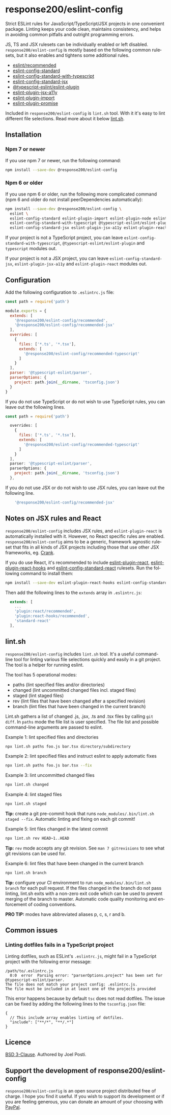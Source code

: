 <div lang="en-GB">

# response200/eslint-config

Strict ESLint rules for JavaScript/TypeScript/JSX projects in one convenient
package. Linting keeps your code clean, maintains consistency, and helps in
avoiding common pitfalls and outright programming errors.

JS, TS and JSX rulesets can be individually enabled or left disabled.
`response200/eslint-config` is mostly based on the following common rulesets,
but it also enables and tightens some additional rules.

* [eslint/recommended](https://eslint.org/docs/rules)
* [eslint-config-standard](https://github.com/standard/eslint-config-standard)
* [eslint-config-standard-with-typescript](https://github.com/standard/eslint-config-standard-with-typescript)
* [eslint-config-standard-jsx](https://github.com/standard/eslint-config-standard-jsx)
* [@typescript-eslint/eslint-plugin](https://github.com/typescript-eslint/typescript-eslint/tree/master/packages/eslint-plugin)
* [eslint-plugin-jsx-a11y](https://github.com/jsx-eslint/eslint-plugin-jsx-a11y)
* [eslint-plugin-import](https://github.com/benmosher/eslint-plugin-import)
* [eslint-plugin-promise](https://github.com/xjamundx/eslint-plugin-promise)

Included in `response200/eslint-config` is `lint.sh` tool. With it it's easy to
lint different file selections. Read more about it below [lint.sh](#lintsh).

## Installation

### Npm 7 or newer

If you use npm 7 or newer, run the following command:

```sh
npm install --save-dev @response200/eslint-config
```

### Npm 6 or older

If you use npm 6 or older, run the following more complicated command (npm 6 and
older do not install peerDependencies automatically):

```sh
npm install --save-dev @response200/eslint-config \
  eslint \
  eslint-config-standard eslint-plugin-import eslint-plugin-node eslint-plugin-promise \
  eslint-config-standard-with-typescript @typescript-eslint/eslint-plugin typescript \
  eslint-config-standard-jsx eslint-plugin-jsx-a11y eslint-plugin-react
```

If your project is not a TypeScript project, you can leave
`eslint-config-standard-with-typescript`, `@typescript-eslint/eslint-plugin` and
`typescript` modules out.

If your project is not a JSX project, you can leave
`eslint-config-standard-jsx`, `eslint-plugin-jsx-a11y` and `eslint-plugin-react`
modules out.

## Configuration

Add the following configuration to `.eslintrc.js` file:

```js
const path = require('path')

module.exports = {
  extends: [
    '@response200/eslint-config/recommended',
    '@response200/eslint-config/recommended-jsx'
  ],
  overrides: [
    {
      files: ['*.ts', '*.tsx'],
      extends: [
        '@response200/eslint-config/recommended-typescript'
      ]
    }
  ],
  parser: '@typescript-eslint/parser',
  parserOptions: {
    project: path.join(__dirname, 'tsconfig.json')
  }
}
```

If you do not use TypeScript or do not wish to use TypeScript rules, you can
leave out the following lines.

```js
const path = require('path')

  overrides: [
    {
      files: ['*.ts', '*.tsx'],
      extends: [
        '@response200/eslint-config/recommended-typescript'
      ]
    }
  ],
  parser: '@typescript-eslint/parser',
  parserOptions: {
    project: path.join(__dirname, 'tsconfig.json')
  },
```

If you do not use JSX or do not wish to use JSX rules, you can leave out the
following line.

```js
    '@response200/eslint-config/recommended-jsx'
```

## Notes on JSX rules and React

`response200/eslint-config` includes JSX rules, and `eslint-plugin-react` is
automatically installed with it. However, no React specific rules are enabled.
`response200/eslint-config` aims to be a generic, framework agnostic ruleset
that fits in all kinds of JSX projects including those that use other JSX
frameworks, eg. [Crank](https://crank.js.org).

If you do use React, it's recommended to include [eslint-plugin-react](https://github.com/yannickcr/eslint-plugin-react),
[eslint-plugin-react-hooks](https://github.com/facebook/react/tree/master/packages/eslint-plugin-react-hooks)
and [eslint-config-standard-react](https://github.com/standard/eslint-config-standard-react)
rulesets. Run the following command to install them:

```sh
npm install --save-dev eslint-plugin-react-hooks eslint-config-standard-react
```

Then add the following lines to the `extends` array in `.eslintrc.js`:

```js
  extends: [
    ...
    'plugin:react/recommended',
    'plugin:react-hooks/recommended',
    'standard-react'
  ],
```

## lint.sh

`response200/eslint-config` includes `lint.sh` tool. It's a useful command-line
tool for linting various file selections quickly and easily in a git project.
The tool is a helper for running eslint.

The tool has 5 operational modes:

* paths (lint specified files and/or directories)
* changed (lint uncommitted changed files incl. staged files)
* staged (lint staged files)
* rev (lint files that have been changed after a specified revision)
* branch (lint files that have been changed in the current branch)

Lint.sh gathers a list of changed .js, .jsx, .ts and .tsx files by calling `git diff`.
In `paths` mode the file list is user specified. The file list and possible
command-line arguments are passed to eslint.

Example 1: lint specified files and directories
```sh
npx lint.sh paths foo.js bar.tsx directory/subdirectory
```


Example 2: lint specified files and instruct eslint to apply automatic fixes
```sh
npx lint.sh paths foo.js bar.tsx --fix
```


Example 3: lint uncommitted changed files
```sh
npx lint.sh changed
```


Example 4: lint staged files
```sh
npx lint.sh staged
```

**Tip:** create a git pre-commit hook that runs `node_modules/.bin/lint.sh staged --fix`.
Automatic linting and fixing on each git commit!


Example 5: lint files changed in the latest commit
```sh
npx lint.sh rev HEAD~1..HEAD
```

**Tip:** `rev` mode accepts any git revision. See `man 7 gitrevisions` to see
what git revisions can be used for.


Example 6: lint files that have been changed in the current branch
```sh
npx lint.sh branch
```

**Tip:** configure your CI environment to run `node_modules/.bin/lint.sh branch`
for each pull request. If the files changed in the branch do not pass linting,
lint.sh exits with a non-zero exit code which can be used to prevent merging of
the branch to master. Automatic code quality monitoring and enforcement of
coding conventions.

**PRO TIP:** modes have abbreviated aliases p, c, s, r and b.

## Common issues

### Linting dotfiles fails in a TypeScript project

Linting dotfiles, such as ESLint's `.eslintrc.js`, might fail in a TypeScript
project with the following error message:

```
/path/to/.eslintrc.js
  0:0  error  Parsing error: "parserOptions.project" has been set for @typescript-eslint/parser.
The file does not match your project config: .eslintrc.js.
The file must be included in at least one of the projects provided
```

This error happens because by default `tsc` does not read dotfiles. The issue
can be fixed by adding the following lines to the `tsconfig.json` file:

```json5
{
  // This include array enables linting of dotfiles.
  "include": ["**/*", "**/.*"]
}
```

## Licence

[BSD 3-Clause](LICENCE.md). Authored by Joel Posti.

## Support the development of response200/eslint-config

`response200/eslint-config` is an open source project distributed free of charge.
I hope you find it useful. If you wish to support its development or if you
are feeling generous, you can donate an amount of your choosing with
[PayPal](https://paypal.me/joelposti).
</div>
